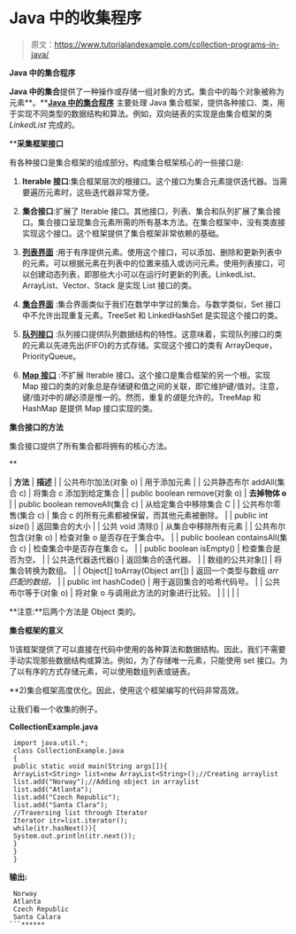 # Java 中的收集程序

> 原文：<https://www.tutorialandexample.com/collection-programs-in-java/>

**Java 中的集合程序**

**Java 中的集合**提供了一种操作或存储一组对象的方式。集合中的每个对象被称为元素**。**[**Java 中的集合程序**](https://www.tutorialandexample.com/collections-in-java/) 主要处理 Java 集合框架，提供各种接口、类，用于实现不同类型的数据结构和算法。例如，双向链表的实现是由集合框架的类 *LinkedList* 完成的。

 ****采集框架接口**

有各种接口是集合框架的组成部分。构成集合框架核心的一些接口是:

1) **Iterable 接口**:集合框架层次的根接口。这个接口为集合元素提供迭代器。当需要遍历元素时，这些迭代器非常方便。

2) **集合接口**:扩展了 Iterable 接口。其他接口，列表、集合和队列扩展了集合接口。集合接口呈现集合元素所需的所有基本方法。在集合框架中，没有类直接实现这个接口。这个框架提供了集合框架非常依赖的基础。

3) [**列表界面**](https://www.tutorialandexample.com/java-list-interface/) :用于有序提供元素。使用这个接口，可以添加、删除和更新列表中的元素。可以根据元素在列表中的位置来插入或访问元素。使用列表接口，可以创建动态列表，即那些大小可以在运行时更新的列表。LinkedList、ArrayList、Vector、Stack 是实现 List 接口的类。

4) [**集合界面**](https://www.tutorialandexample.com/java-set-interface/) :集合界面类似于我们在数学中学过的集合。与数学类似，Set 接口中不允许出现重复元素。TreeSet 和 LinkedHashSet 是实现这个接口的类。

5) [**队列接口**](https://www.tutorialandexample.com/java-queue-interface/) :队列接口提供队列数据结构的特性。这意味着，实现队列接口的类的元素以先进先出(FIFO)的方式存储。实现这个接口的类有 ArrayDeque，PriorityQueue。

6) [**Map 接口**](https://www.tutorialandexample.com/java-map-interface/) :不扩展 Iterable 接口。这个接口是集合框架的另一个根。实现 Map 接口的类的对象总是存储键和值之间的关联，即它维护键/值对。注意，键/值对中的*键*必须是惟一的。然而，重复的*值*是允许的。TreeMap 和 HashMap 是提供 Map 接口实现的类。

**集合接口的方法**

集合接口提供了所有集合都将拥有的核心方法。

 **

| **方法** | **描述** |
| 公共布尔加法(对象 o) | 用于添加元素 |
| 公共静态布尔 addAll(集合 c) | 将集合 c 添加到给定集合 |
| public boolean remove(对象 o) | **去掉物体 o** |
| public boolean removeAll(集合 c) | 从给定集合中移除集合 C |
| 公共布尔零售(集合 c) | 集合 c 的所有元素都被保留，而其他元素被删除。 |
| public int size() | 返回集合的大小 |
| 公共 void 清除() | 从集合中移除所有元素 |
| 公共布尔包含(对象 o) | 检查对象 o 是否存在于集合中。 |
| public boolean containsAll(集合 c) | 检查集合中是否存在集合 c。 |
| public boolean isEmpty() | 检查集合是否为空。 |
| 公共迭代器迭代器() | 返回集合的迭代器。 |
| 数组的公共对象[] | 将集合转换为数组。 |
| Object[] toArray(Object arr[]) | 返回一个类型与数组 *arr 匹配的数组。* |
| public int hashCode() | 用于返回集合的哈希代码号。 |
| 公共布尔等于(对象 o) | 将对象 o 与调用此方法的对象进行比较。 |
|  |  |  |



**注意:**后两个方法是 Object 类的。

**集合框架的意义**

1)该框架提供了可以直接在代码中使用的各种算法和数据结构。因此，我们不需要手动实现那些数据结构或算法。例如，为了存储唯一元素，只能使用 set 接口。为了以有序的方式存储元素，可以使用数组列表或链表。

 **2)集合框架高度优化。因此，使用这个框架编写的代码非常高效。

让我们看一个收集的例子。

**CollectionExample.java**

```
 import java.util.*;  
 class CollectionExample.java
 {  
 public static void main(String args[]){  
 ArrayList<String> list=new ArrayList<String>();//Creating arraylist  
 list.add("Norway");//Adding object in arraylist  
 list.add("Atlanta");  
 list.add("Czech Republic");  
 list.add("Santa Clara");  
 //Traversing list through Iterator  
 Iterator itr=list.iterator();  
 while(itr.hasNext()){  
 System.out.println(itr.next());  
 }  
 }  
 }   
```

**输出:**

```
 Norway
 Atlanta
 Czech Republic
 Santa Calara 
```******